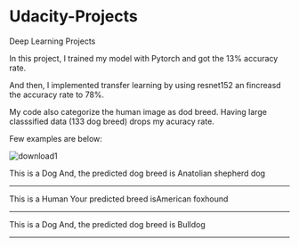 # Udacity-Projects
Deep Learning Projects


In this project, I trained my model with Pytorch and got the 13% accuracy rate. 

And then, I implemented transfer learning by using resnet152 an fincreasd the accuracy rate to 78%.

My code also categorize the human image as dod breed. Having large classsified data (133 dog breed) drops my acuracy rate.

Few examples are below:


![download1](https://user-images.githubusercontent.com/34040616/107596669-7684d900-6be6-11eb-8a3f-29212fc9f10d.png)

This is a Dog
And, the predicted dog breed is  Anatolian shepherd dog
*************************************************************************************



This is a Human
Your predicted breed isAmerican foxhound
*************************************************************************************



This is a Dog
And, the predicted dog breed is  Bulldog
*************************************************************************************
